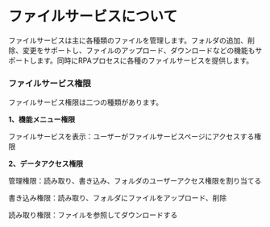 # ファイルサービスについて
ファイルサービスは主に各種類のファイルを管理します。フォルダの追加、削除、変更をサポートし、ファイルのアップロード、ダウンロードなどの機能もサポートします。同時にRPAプロセスに各種のファイルサービスを提供します。

### ファイルサービス権限
ファイルサービス権限は二つの種類があります。

**1、機能メニュー権限**

ファイルサービスを表示：ユーザーがファイルサービスページにアクセスする権限

**2、データアクセス権限**

管理権限：読み取り、書き込み、フォルダのユーザーアクセス権限を割り当てる

書き込み権限：読み取り、フォルダにファイルをアップロード、削除

読み取り権限：ファイルを参照してダウンロードする
